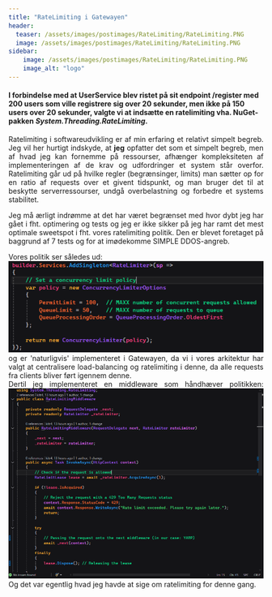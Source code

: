 ```yaml
---
title: "RateLimiting i Gatewayen"
header:
  teaser: /assets/images/postimages/RateLimiting/RateLimiting.PNG
  image: /assets/images/postimages/RateLimiting/RateLimiting.PNG
sidebar:
    image: /assets/images/postimages/RateLimiting/RateLimiting.PNG
    image_alt: "logo"
---
```

<h4> I forbindelse med at UserService blev ristet på sit endpoint /register med 200 users som ville registrere sig over 20 sekunder, men ikke på 150 users over 20 sekunder, valgte vi at indsætte en ratelimiting vha. NuGet-pakken <i>System.Threading.RateLimiting</i>. </h4>
<p style="text-align: justify; hyphens: auto;">
Ratelimiting i softwareudvikling er af min erfaring et relativt simpelt begreb. Jeg vil her hurtigt indskyde, at <b>jeg</b> opfatter det som et simpelt begreb, men af hvad jeg kan fornemme på ressourser, afhænger kompleksiteten af implementeringen af de krav og udfordringer et system står overfor. Ratelimiting går ud på hvilke regler (begrænsinger, limits) man sætter op for en ratio af requests over et givent tidspunkt, og man bruger det til at beskytte serverressourser, undgå overbelastning og forbedre et systems stabilitet. 
</p>
<p style="text-align: justify; hyphens: auto;">
Jeg må ærligt indrømme at det har været begrænset med hvor dybt jeg har gået i fht. optimering og tests og jeg er ikke sikker på jeg har ramt det mest optimale sweetspot i fht. vores ratelimiting politik. Den er blevet foretaget på baggrund af 7 tests og for at imødekomme SIMPLE DDOS-angreb.
</p>
<p style="text-align: justify; hyphens: auto;">
Vores politik ser således ud:
<br>
<img src="/assets/images/postimages/RateLimiting/Policy.PNG">
<br>
og er 'naturligvis' implementeret i Gatewayen, da vi i vores arkitektur har valgt at centralisere load-balancing og ratelimiting i denne, da alle requests fra clients bliver ført igennem denne. 
<br>
Dertil jeg implementeret en middleware som håndhæver politikken:
<img src="/assets/images/postimages/RateLimiting/RLimitMiddleware.PNG">
<br>
Og det var egentlig hvad jeg havde at sige om ratelimiting for denne gang.
</p>

